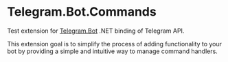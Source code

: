 # Telegram.Bot.Commands
Test extension for [Telegram.Bot](https://github.com/TelegramBots/Telegram.Bot) .NET binding of Telegram API.

This extension goal is to simplify the process of adding functionality to your bot by providing a simple and intuitive way to manage command handlers. 
